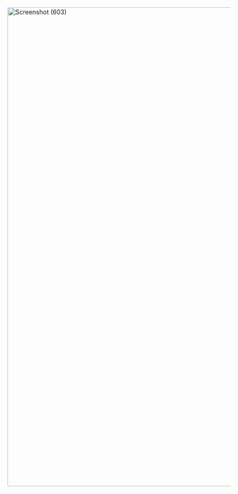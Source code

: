 <img width="1920" height="1080" alt="Screenshot (603)" src="https://github.com/user-attachments/assets/4fd8d0e4-fca5-4a14-af1a-b67ba6174831" />
